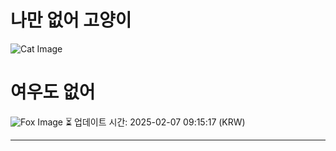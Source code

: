 
# 나만 없어 고양이

![Cat Image](https://cdn2.thecatapi.com/images/2v7.jpg)

# 여우도 없어
![Fox Image](https://randomfox.ca/images/16.jpg)
⏳ 업데이트 시간: 2025-02-07 09:15:17 (KRW)

---
